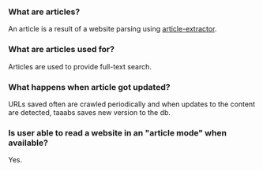 ### What are articles?

An article is a result of a website parsing using [article-extractor](https://github.com/extractus/article-extractor).

### What are articles used for?

Articles are used to provide full-text search.

### What happens when article got updated?

URLs saved often are crawled periodically and when updates to the content are detected, taaabs saves new version to the db.

### Is user able to read a website in an "article mode" when available?

Yes.